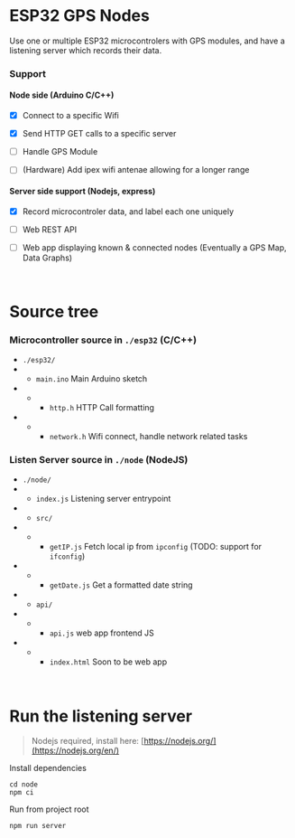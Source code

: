 # ESP32 GPS Nodes

Use one or multiple ESP32 microcontrolers with GPS modules, and have a listening server which records their data.

### Support

#### Node side (Arduino C/C++)

- [x] Connect to a specific Wifi

- [x] Send HTTP GET calls to a specific server

- [ ] Handle GPS Module

- [ ] (Hardware) Add ipex wifi antenae allowing for a longer range


#### Server side support (Nodejs, express)

- [x] Record microcontroler data, and label each one uniquely

- [ ] Web REST API 

- [ ] Web app displaying known & connected nodes (Eventually a GPS Map, Data Graphs) 


<br/>

# Source tree

### Microcontroller source in `./esp32` (C/C++)

* `./esp32/`
* * `main.ino` Main Arduino sketch
* * * `http.h` HTTP Call formatting
* * * `network.h` Wifi connect, handle network related tasks


### Listen Server source in `./node` (NodeJS)

* `./node/`
* * `index.js` Listening server entrypoint
* * `src/`
* * * `getIP.js` Fetch local ip from `ipconfig` (TODO: support for `ifconfig`)
* * * `getDate.js` Get a formatted date string
* * `api/`
* * * `api.js` web app frontend JS
* * * `index.html` Soon to be web app

<br/>

# Run the listening server

> Nodejs required, install here: [https://nodejs.org/](https://nodejs.org/en/)

Install dependencies

```
cd node
npm ci
```

Run from project root

```
npm run server
```
